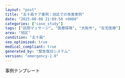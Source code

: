 ```yaml
---
layout: "post"
title: "五十肩ケア事例｜旭区での改善実例"
date: "2025-08-08 21:09:50 +0000"
categories: ["case_study"]
tags: ["訪問マッサージ", "医療保険", "大阪市", "在宅医療"]
area: "旭区"
condition: "五十肩"
seo_optimized: true
medical_compliant: true
generated_by: "緊急復旧システム"
version: "emergency-1.0"
---
```


事例テンプレート

